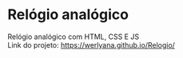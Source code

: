 # Relógio analógico
 Relógio analógico com HTML, CSS E JS
 <br>
 Link do projeto: https://werlyana.github.io/Relogio/
